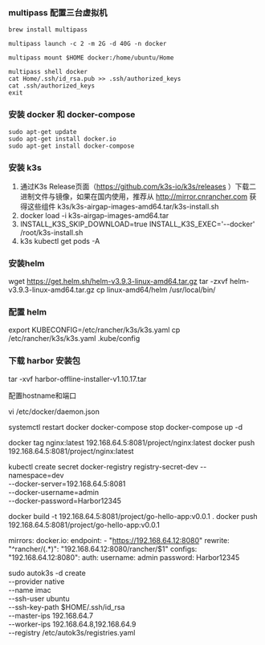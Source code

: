 ### multipass 配置三台虚拟机
```shell
brew install multipass

multipass launch -c 2 -m 2G -d 40G -n docker

multipass mount $HOME docker:/home/ubuntu/Home

multipass shell docker
cat Home/.ssh/id_rsa.pub >> .ssh/authorized_keys
cat .ssh/authorized_keys
exit
```


### 安装 docker 和 docker-compose
```shell
sudo apt-get update
sudo apt-get install docker.io
sudo apt-get install docker-compose
```


### 安装 k3s

1. 通过K3s Release页面（https://github.com/k3s-io/k3s/releases ）下载二进制文件与镜像，如果在国内使用，推荐从 http://mirror.cnrancher.com 获得这些组件 k3s/k3s-airgap-images-amd64.tar/k3s-install.sh
2. docker load -i k3s-airgap-images-amd64.tar
3. INSTALL_K3S_SKIP_DOWNLOAD=true INSTALL_K3S_EXEC='--docker' /root/k3s-install.sh
4. k3s kubectl get pods -A


### 安装helm
wget https://get.helm.sh/helm-v3.9.3-linux-amd64.tar.gz
tar -zxvf helm-v3.9.3-linux-amd64.tar.gz
cp linux-amd64/helm /usr/local/bin/

### 配置 helm
export KUBECONFIG=/etc/rancher/k3s/k3s.yaml
cp /etc/rancher/k3s/k3s.yaml .kube/config

<!-- ### ks3 token
root@k3s:/home/ubuntu/Documents# cat /var/lib/rancher/k3s/server/token
K10afb9b9fbe67fd10b817a25d2d4fade0f0e796cbbbd703151172ccb7ca7046b79::server:9da20a9c45e5b257c9139411c9c6df8d
 -->



### 下载 harbor 安装包
<!-- # harbor release address: https://github.com/goharbor/harbor/releases -->
tar -xvf harbor-offline-installer-v1.10.17.tar

配置hostname和端口
<!-- admin/Harbor12345 -->
<!-- 192.168.64.5:8081 -->


vi /etc/docker/daemon.json
<!-- {"registry-mirrors": ["https://5piueszw.mirror.aliyuncs.com"],"insecure-registries": ["192.168.64.5:8081"]} -->

systemctl restart docker
docker-compose stop
docker-compose up -d
<!-- 变更tag和push镜像到harbor -->
docker tag nginx:latest  192.168.64.5:8081/project/nginx:latest
docker push 192.168.64.5:8081/project/nginx:latest

<!-- 创建认证secret: 由于harbor采用了用户名密码认证，所以在镜像下载时需要配置sercet -->
kubectl create secret docker-registry registry-secret-dev --namespace=dev  \
--docker-server=192.168.64.5:8081 \
--docker-username=admin \
--docker-password=Harbor12345 
<!-- 删除secret命令: kubectl delete secret registry-secret -->


<!-- ### harbor

docker tag hello-world:latest harbor.redrose2100.com/redrose2100/hello-world:latest
 
# 登录 harbor
docker login 192.168.64.10 -u admin -p Harbor12345
 
# 推送镜像
docker push harbor.redrose2100.com/redrose2100/hello-world:latest
 -->

<!-- ---------------------- -->
docker build -t 192.168.64.5:8081/project/go-hello-app:v0.0.1 .
docker push 192.168.64.5:8081/project/go-hello-app:v0.0.1



mirrors:
  docker.io:
    endpoint:
      - "https://192.168.64.12:8080"
    rewrite:
      "^rancher/(.*)": "192.168.64.12:8080/rancher/$1"
configs:
  "192.168.64.12:8080":
    auth:
      username: admin
      password: Harbor12345


sudo autok3s -d create \
  --provider native \
  --name imac \
  --ssh-user ubuntu \
  --ssh-key-path $HOME/.ssh/id_rsa \
  --master-ips 192.168.64.7 \
  --worker-ips 192.168.64.8,192.168.64.9 \
  --registry /etc/autok3s/registries.yaml